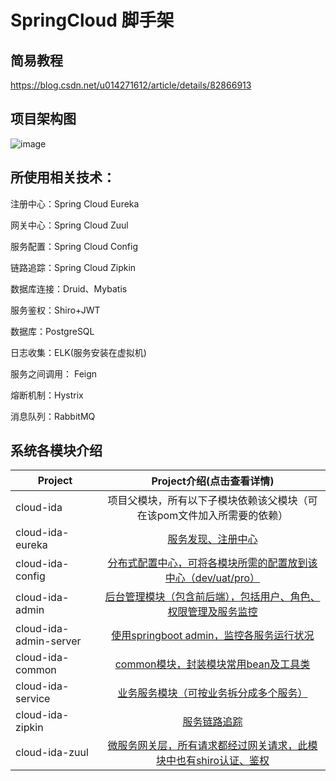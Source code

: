 SpringCloud 脚手架
===

简易教程
---
https://blog.csdn.net/u014271612/article/details/82866913

项目架构图
---
![image](https://github.com/yueyue10/Spring-Cloud-Cli/blob/master/images/%E6%9E%B6%E6%9E%84%E5%9B%BE.png?raw=true)

所使用相关技术：
---

注册中心：Spring Cloud Eureka

网关中心：Spring Cloud Zuul

服务配置：Spring Cloud Config

链路追踪：Spring Cloud Zipkin

数据库连接：Druid、Mybatis

服务鉴权：Shiro+JWT

数据库：PostgreSQL

日志收集：ELK(服务安装在虚拟机)

服务之间调用： Feign

熔断机制：Hystrix

消息队列：RabbitMQ

系统各模块介绍
---

| Project       | Project介绍(点击查看详情)    |
| --------      |          :----:            |
| cloud-ida         |    项目父模块，所有以下子模块依赖该父模块（可在该pom文件加入所需要的依赖）  |
| cloud-ida-eureka       |    [服务发现、注册中心][1]   |
| cloud-ida-config       |    [分布式配置中心，可将各模块所需的配置放到该中心（dev/uat/pro）][2]   |
| cloud-ida-admin       |    [后台管理模块（包含前后端），包括用户、角色、权限管理及服务监控][3]   |
| cloud-ida-admin-server       |    [使用springboot admin，监控各服务运行状况][4]   |
| cloud-ida-common       |    [common模块，封装模块常用bean及工具类][5]   |
| cloud-ida-service       |    [业务服务模块（可按业务拆分成多个服务）][6]   |
| cloud-ida-zipkin      |    [服务链路追踪][7]   |
| cloud-ida-zuul      |    [微服务网关层，所有请求都经过网关请求，此模块中也有shiro认证、鉴权][8]   |

[1]: https://github.com/yueyue10/Spring-Cloud-Cli/tree/master/cloud-ida-eureka
[2]: https://github.com/yueyue10/Spring-Cloud-Cli/tree/master/cloud-ida-config
[3]: https://github.com/yueyue10/Spring-Cloud-Cli/tree/master/cloud-ida-admin  
[4]: https://github.com/yueyue10/Spring-Cloud-Cli/tree/master/cloud-ida-admin-server
[5]: https://github.com/yueyue10/Spring-Cloud-Cli/tree/master/cloud-ida-common
[6]: https://github.com/yueyue10/Spring-Cloud-Cli/tree/master/cloud-ida-service
[7]: https://github.com/yueyue10/Spring-Cloud-Cli/tree/master/cloud-ida-zipkin 
[8]: https://github.com/yueyue10/Spring-Cloud-Cli/tree/master/cloud-ida-zuul 





